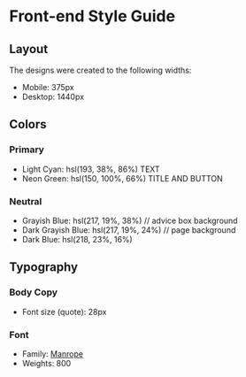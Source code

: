 # Front-end Style Guide

## Layout

The designs were created to the following widths:

- Mobile: 375px
- Desktop: 1440px

## Colors

### Primary

- Light Cyan: hsl(193, 38%, 86%) TEXT
- Neon Green: hsl(150, 100%, 66%) TITLE AND BUTTON

### Neutral

- Grayish Blue: hsl(217, 19%, 38%) // advice box background
- Dark Grayish Blue: hsl(217, 19%, 24%) // page background
- Dark Blue: hsl(218, 23%, 16%)

## Typography

### Body Copy

- Font size (quote): 28px

### Font

- Family: [Manrope](https://fonts.google.com/specimen/Manrope)
- Weights: 800
